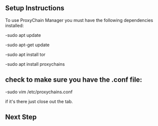 Setup Instructions
--------------------------
To use ProxyChain Manager you must have the following dependencies installed:

-sudo apt update

-sudo apt-get update

-sudo apt install tor

-sudo apt install proxychains

check to make sure you have the .conf file:
----------------------------------------------
-sudo vim /etc/proxychains.conf

if it's there just close out the tab.

Next Step
---------------
